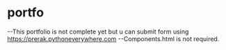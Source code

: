 # portfo

--This portfolio is not complete yet but u can submit form using https://prerak.pythoneverywhere.com
--Components.html is not required. 

